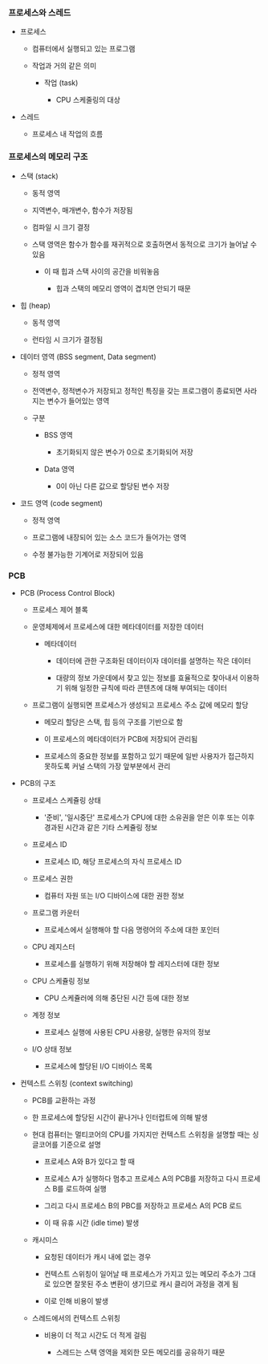 ### 프로세스와 스레드

- 프로세스
  
  - 컴퓨터에서 실행되고 있는 프로그램
  
  - 작업과 거의 같은 의미
    
    - 작업 (task)
      
      - CPU 스케줄링의 대상

- 스레드
  
  - 프로세스 내 작업의 흐름

### 프로세스의 메모리 구조

- 스택 (stack)
  
  - 동적 영역
  
  - 지역변수, 매개변수, 함수가 저장됨
  
  - 컴파일 시 크기 결정
  
  - 스택 영역은 함수가 함수를 재귀적으로 호출하면서 동적으로 크기가 늘어날 수 있음
    
    - 이 때 힙과 스택 사이의 공간을 비워놓음
      
      - 힙과 스택의 메모리 영역이 겹치면 안되기 때문

- 힙 (heap)
  
  - 동적 영역
  
  - 런타임 시 크기가 결정됨

- 데이터 영역 (BSS segment, Data segment)
  
  - 정적 영역
  
  - 전역변수, 정적변수가 저장되고 정적인 특징을 갖는 프로그램이 종료되면 사라지는 변수가 들어있는 영역
  
  - 구분
    
    - BSS 영역
      
      - 초기화되지 않은 변수가 0으로 초기화되어 저장
    
    - Data 영역
      
      - 0이 아닌 다른 값으로 할당된 변수 저장

- 코드 영역 (code segment)
  
  - 정적 영역
  
  - 프로그램에 내장되어 있는 소스 코드가 들어가는 영역
  
  - 수정 불가능한 기계어로 저장되어 있음

### PCB

- PCB (Process Control Block)
  
  - 프로세스 제어 블록
  
  - 운영체제에서 프로세스에 대한 메타데이터를 저장한 데이터
    
    - 메타데이터
      
      - 데이터에 관한 구조화된 데이터이자 데이터를 설명하는 작은 데이터
      
      - 대량의 정보 가운데에서 찾고 있는 정보를 효율적으로 찾아내서 이용하기 위해 일정한 규칙에 따라 콘텐츠에 대해 부여되는 데이터
  
  - 프로그램이 실행되면 프로세스가 생성되고 프로세스 주소 값에 메모리 할당
    
    - 메모리 할당은 스택, 힙 등의 구조를 기반으로 함
    
    - 이 프로세스의 메타데이터가 PCB에 저장되어 관리됨
    
    - 프로세스의 중요한 정보를 포함하고 있기 때문에 일반 사용자가 접근하지 못하도록 커널 스택의 가장 앞부분에서 관리

- PCB의 구조
  
  - 프로세스 스케쥴링 상태
    
    - '준비', '일시중단' 프로세스가 CPU에 대한 소유권을 얻은 이후 또는 이후 경과된 시간과 같은 기타 스케쥴링 정보
  
  - 프로세스 ID
    
    - 프로세스 ID, 해당 프로세스의 자식 프로세스 ID
  
  - 프로세스 권한
    
    - 컴퓨터 자원 또는 I/O 디바이스에 대한 권한 정보
  
  - 프로그램 카운터
    
    - 프로세스에서 실행해야 할 다음 명령어의 주소에 대한 포인터
  
  - CPU 레지스터
    
    - 프로세스를 실행하기 위해 저장해야 할 레지스터에 대한 정보
  
  - CPU 스케쥴링 정보
    
    - CPU 스케쥴러에 의해 중단된 시간 등에 대한 정보
  
  - 계정 정보
    
    - 프로세스 실행에 사용된 CPU 사용량, 실행한 유저의 정보
  
  - I/O 상태 정보
    
    - 프로세스에 할당된 I/O 디바이스 목록

- 컨텍스트 스위칭 (context switching)
  
  - PCB를 교환하는 과정
  
  - 한 프로세스에 할당된 시간이 끝나거나 인터럽트에 의해 발생
  
  - 현대 컴퓨터는 멀티코어의 CPU를 가지지만 컨텍스트 스위칭을 설명할 때는 싱글코어를 기준으로 설명
    
    - 프로세스 A와 B가 있다고 할 때
    
    - 프로세스 A가 실행하다 멈추고 프로세스 A의 PCB를 저장하고 다시 프로세스 B를 로드하여 실행
    
    - 그리고 다시 프로세스 B의 PBC를 저장하고 프로세스 A의 PCB 로드
    
    - 이 때 유휴 시간 (idle time) 발생
  
  - 캐시미스
    
    - 요청된 데이터가 캐시 내에 없는 경우
    
    - 컨텍스트 스위칭이 일어날 때 프로세스가 가지고 있는 메모리 주소가 그대로 있으면 잘못된 주소 변환이 생기므로 캐시 클리어 과정을 겪게 됨 
    
    - 이로 인해 비용이 발생
  
  - 스레드에서의 컨텍스트 스위칭
    
    - 비용이 더 적고 시간도 더 적게 걸림
      
      - 스레드는 스택 영역을 제외한 모든 메모리를 공유하기 때문